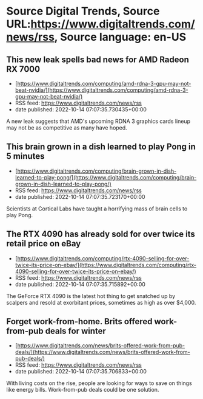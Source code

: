 # Source Digital Trends, Source URL:https://www.digitaltrends.com/news/rss, Source language: en-US

## This new leak spells bad news for AMD Radeon RX 7000
 - [https://www.digitaltrends.com/computing/amd-rdna-3-gpu-may-not-beat-nvidia/](https://www.digitaltrends.com/computing/amd-rdna-3-gpu-may-not-beat-nvidia/)
 - RSS feed: https://www.digitaltrends.com/news/rss
 - date published: 2022-10-14 07:07:35.730435+00:00

A new leak suggests that AMD's upcoming RDNA 3 graphics cards lineup may not be as competitive as many have hoped.

## This brain grown in a dish learned to play Pong in 5 minutes
 - [https://www.digitaltrends.com/computing/brain-grown-in-dish-learned-to-play-pong/](https://www.digitaltrends.com/computing/brain-grown-in-dish-learned-to-play-pong/)
 - RSS feed: https://www.digitaltrends.com/news/rss
 - date published: 2022-10-14 07:07:35.723170+00:00

Scientists at Cortical Labs have taught a horrifying mass of brain cells to play Pong.

## The RTX 4090 has already sold for over twice its retail price on eBay
 - [https://www.digitaltrends.com/computing/rtx-4090-selling-for-over-twice-its-price-on-ebay/](https://www.digitaltrends.com/computing/rtx-4090-selling-for-over-twice-its-price-on-ebay/)
 - RSS feed: https://www.digitaltrends.com/news/rss
 - date published: 2022-10-14 07:07:35.715892+00:00

The GeForce RTX 4090 is the latest hot thing to get snatched up by scalpers and resold at exorbitant prices, sometimes as high as over $4,000.

## Forget work-from-home. Brits offered work-from-pub deals for winter
 - [https://www.digitaltrends.com/news/brits-offered-work-from-pub-deals/](https://www.digitaltrends.com/news/brits-offered-work-from-pub-deals/)
 - RSS feed: https://www.digitaltrends.com/news/rss
 - date published: 2022-10-14 07:07:35.706833+00:00

With living costs on the rise, people are looking for ways to save on things like energy bills. Work-from-pub deals could be one solution.
